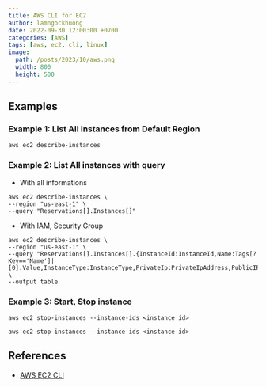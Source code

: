 ```yaml
---
title: AWS CLI for EC2
author: lamngockhuong
date: 2022-09-30 12:00:00 +0700
categories: [AWS]
tags: [aws, ec2, cli, linux]
image:
  path: /posts/2023/10/aws.png
  width: 800
  height: 500
---
```

## Examples

### Example 1: List All instances from Default Region

```console
aws ec2 describe-instances
```

### Example 2: List All instances with query

- With all informations

```console
aws ec2 describe-instances \
--region "us-east-1" \
--query "Reservations[].Instances[]"
```

- With IAM, Security Group

```console
aws ec2 describe-instances \
--region "us-east-1" \
--query "Reservations[].Instances[].{InstanceId:InstanceId,Name:Tags[?Key=='Name']|[0].Value,InstanceType:InstanceType,PrivateIp:PrivateIpAddress,PublicIP:PublicIpAddress,SubnetId:SubnetId,VpcId:VpcId,Groups:join(',',NetworkInterfaces[].Groups[].GroupId),IamInstanceProfile:IamInstanceProfile.Arn}" \
--output table
```

### Example 3: Start, Stop instance

```console
aws ec2 stop-instances --instance-ids <instance id>
```

```console
aws ec2 stop-instances --instance-ids <instance id>
```

## References

- [AWS EC2 CLI](https://docs.aws.amazon.com/cli/latest/reference/ec2/index.html#cli-aws-ec2)
